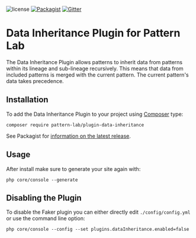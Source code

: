 ![license](https://img.shields.io/github/license/pattern-lab/plugin-php-data-inheritance.svg)
[![Packagist](https://img.shields.io/packagist/v/pattern-lab/plugin-data-inheritance.svg)](https://packagist.org/packages/pattern-lab/plugin-data-inheritance) [![Gitter](https://img.shields.io/gitter/room/pattern-lab/php.svg)](https://gitter.im/pattern-lab/php)

# Data Inheritance Plugin for Pattern Lab

The Data Inheritance Plugin allows patterns to inherit data from patterns within its lineage and sub-lineage recursively. This means that data from included patterns is merged with the current pattern. The current pattern's data takes precedence.

## Installation

To add the Data Inheritance Plugin to your project using [Composer](https://getcomposer.org/) type:

    composer require pattern-lab/plugin-data-inheritance

See Packagist for [information on the latest release](https://packagist.org/packages/pattern-lab/plugin-data-inheritance).

## Usage

After install make sure to generate your site again with:

    php core/console --generate


## Disabling the Plugin

To disable the Faker plugin you can either directly edit `./config/config.yml` or use the command line option:

    php core/console --config --set plugins.dataInheritance.enabled=false
